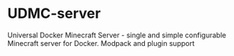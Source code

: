 # UDMC-server
Universal Docker Minecraft Server - single and simple configurable Minecraft server for Docker. Modpack and plugin support

